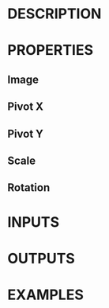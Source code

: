 # DESCRIPTION

# PROPERTIES

## Image

## Pivot X

## Pivot Y

## Scale

## Rotation

# INPUTS

# OUTPUTS

# EXAMPLES
